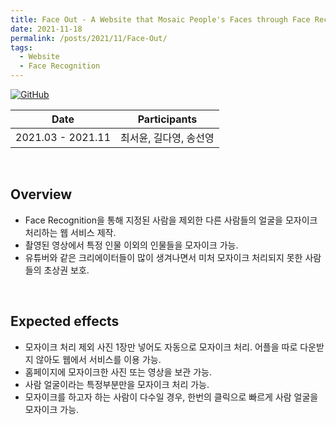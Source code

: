```yaml
---
title: Face Out - A Website that Mosaic People's Faces through Face Recognition
date: 2021-11-18
permalink: /posts/2021/11/Face-Out/
tags:
  - Website
  - Face Recognition
---
```


[![GitHub](https://img.icons8.com/ios-glyphs/30/000000/github.png)](https://github.com/2021-1-SSU-CapstoneDesign/Face-Out)



Date|Participants
--|--
2021.03 - 2021.11|최서윤, 길다영, 송선영



<br>

## Overview
- Face Recognition을 통해 지정된 사람을 제외한 다른 사람들의 얼굴을 모자이크 처리하는 웹 서비스 제작.
- 촬영된 영상에서 특정 인물 이외의 인물들을 모자이크 가능.
- 유튜버와 같은 크리에이터들이 많이 생겨나면서 미처 모자이크 처리되지 못한 사람들의 초상권 보호.

<br>

## Expected effects
- 모자이크 처리 제외 사진 1장만 넣어도 자동으로 모자이크 처리.
어플을 따로 다운받지 않아도 웹에서 서비스를 이용 가능.
- 홈페이지에 모자이크한 사진 또는 영상을 보관 가능.
- 사람 얼굴이라는 특정부분만을 모자이크 처리 가능.
- 모자이크를 하고자 하는 사람이 다수일 경우, 한번의 클릭으로 빠르게 사람 얼굴을 모자이크 가능.